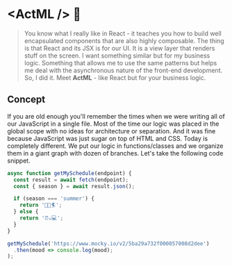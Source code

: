 # &lt;ActML /> :rocket: <!-- omit in toc -->

> You know what I really like in React - it teaches you how to build well encapsulated components that are also highly composable. The thing is that React and its JSX is for our UI. It is a view layer that renders stuff on the screen. I want something similar but for my business logic. Something that allows me to use the same patterns but helps me deal with the asynchronous nature of the front-end development. So, I did it. Meet **ActML** - like React but for your business logic. 

## Concept

If you are old enough you'll remember the times when we were writing all of our JavaScript in a single file. Most of the time our logic was placed in the global scope with no ideas for architecture or separation. And it was fine because JavaScript was just sugar on top of HTML and CSS. Today is completely different. We put our logic in functions/classes and we organize them in a giant graph with dozen of branches. Let's take the following code snippet.

```js
async function getMySchedule(endpoint) {
  const result = await fetch(endpoint);
  const { season } = await result.json();

  if (season === 'summer') {
    return '🌴🍨🏄';
  } else {
    return '⏰☕️💻';
  }
}

getMySchedule('https://www.mocky.io/v2/5ba29a732f000057008d2dee')
  .then(mood => console.log(mood);
);
```